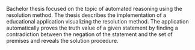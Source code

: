 Bachelor thesis focused on the topic of automated reasoning using the resolution method. The thesis describes the implementation of a educational application visualizing the resolution method.
The application automatically proves the truth value of a given statement by finding a contradiction between the negation of the statement and the set of premises and reveals the solution procedure.
